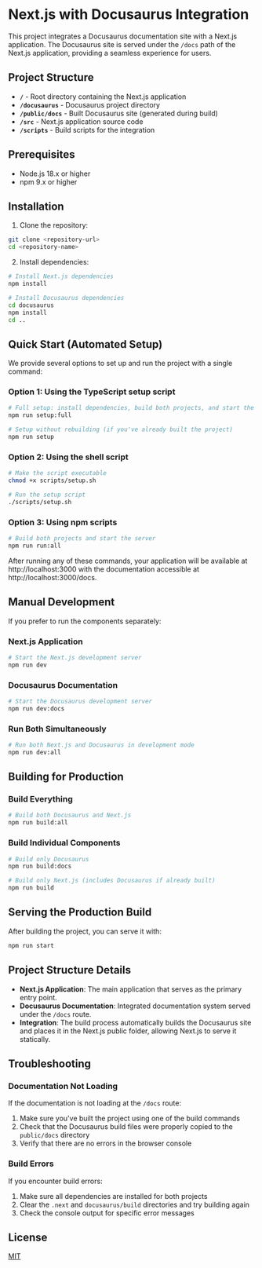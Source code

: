 # Next.js with Docusaurus Integration

This project integrates a Docusaurus documentation site with a Next.js application. The Docusaurus site is served under the `/docs` path of the Next.js application, providing a seamless experience for users.

## Project Structure

- **`/`** - Root directory containing the Next.js application
- **`/docusaurus`** - Docusaurus project directory
- **`/public/docs`** - Built Docusaurus site (generated during build)
- **`/src`** - Next.js application source code
- **`/scripts`** - Build scripts for the integration

## Prerequisites

- Node.js 18.x or higher
- npm 9.x or higher

## Installation

1. Clone the repository:

```bash
git clone <repository-url>
cd <repository-name>
```

2. Install dependencies:

```bash
# Install Next.js dependencies
npm install

# Install Docusaurus dependencies
cd docusaurus
npm install
cd ..
```

## Quick Start (Automated Setup)

We provide several options to set up and run the project with a single command:

### Option 1: Using the TypeScript setup script

```bash
# Full setup: install dependencies, build both projects, and start the server
npm run setup:full

# Setup without rebuilding (if you've already built the project)
npm run setup
```

### Option 2: Using the shell script

```bash
# Make the script executable
chmod +x scripts/setup.sh

# Run the setup script
./scripts/setup.sh
```

### Option 3: Using npm scripts

```bash
# Build both projects and start the server
npm run run:all
```

After running any of these commands, your application will be available at http://localhost:3000 with the documentation accessible at http://localhost:3000/docs.

## Manual Development

If you prefer to run the components separately:

### Next.js Application

```bash
# Start the Next.js development server
npm run dev
```

### Docusaurus Documentation

```bash
# Start the Docusaurus development server
npm run dev:docs
```

### Run Both Simultaneously

```bash
# Run both Next.js and Docusaurus in development mode
npm run dev:all
```

## Building for Production

### Build Everything

```bash
# Build both Docusaurus and Next.js
npm run build:all
```

### Build Individual Components

```bash
# Build only Docusaurus
npm run build:docs

# Build only Next.js (includes Docusaurus if already built)
npm run build
```

## Serving the Production Build

After building the project, you can serve it with:

```bash
npm run start
```

## Project Structure Details

- **Next.js Application**: The main application that serves as the primary entry point.
- **Docusaurus Documentation**: Integrated documentation system served under the `/docs` route.
- **Integration**: The build process automatically builds the Docusaurus site and places it in the Next.js public folder, allowing Next.js to serve it statically.

## Troubleshooting

### Documentation Not Loading

If the documentation is not loading at the `/docs` route:

1. Make sure you've built the project using one of the build commands
2. Check that the Docusaurus build files were properly copied to the `public/docs` directory
3. Verify that there are no errors in the browser console

### Build Errors

If you encounter build errors:

1. Make sure all dependencies are installed for both projects
2. Clear the `.next` and `docusaurus/build` directories and try building again
3. Check the console output for specific error messages

## License

[MIT](LICENSE)
